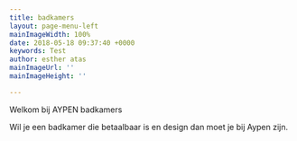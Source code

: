 ```yaml
---
title: badkamers
layout: page-menu-left
mainImageWidth: 100%
date: 2018-05-18 09:37:40 +0000
keywords: Test
author: esther atas
mainImageUrl: ''
mainImageHeight: ''

---
```

Welkom bij AYPEN badkamers

Wil je een badkamer die betaalbaar is en design dan moet je bij Aypen zijn.